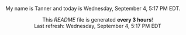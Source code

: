 My name is Tanner and today is Wednesday, September 4, 5:17 PM EDT.

<p align="center">This <i>README</i> file is generated <b>every 3 hours</b>!</br>Last refresh: Wednesday, September 4, 5:17 PM EDT<br /></p>
